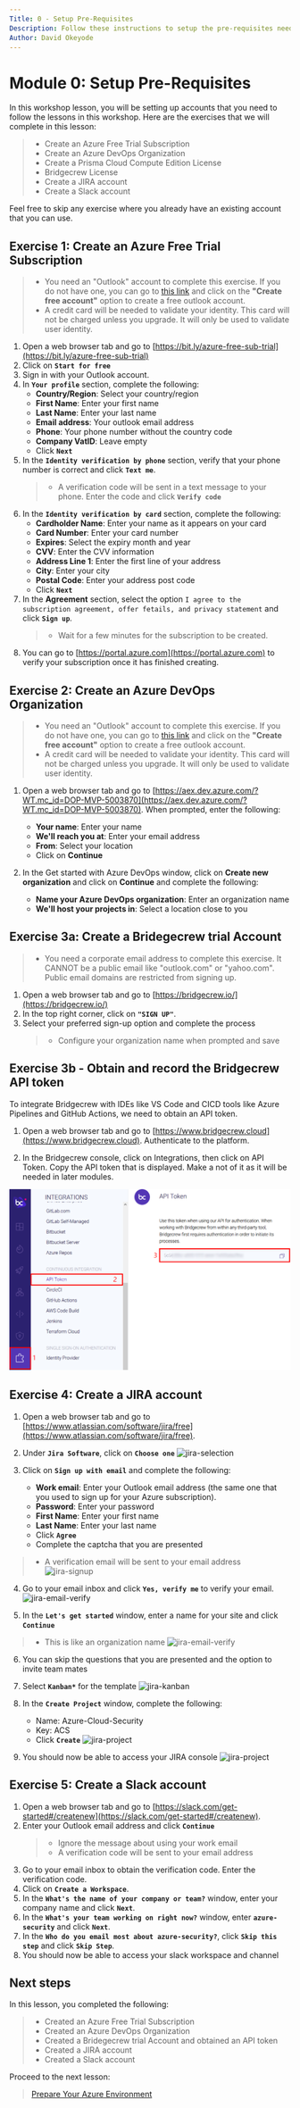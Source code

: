 ```yaml
---
Title: 0 - Setup Pre-Requisites
Description: Follow these instructions to setup the pre-requisites needed to complete this workshop
Author: David Okeyode
---
```

# Module 0: Setup Pre-Requisites

In this workshop lesson, you will be setting up accounts that you need to follow the lessons in this workshop. Here are the exercises that we will complete in this lesson:

> * Create an Azure Free Trial Subscription
> * Create an Azure DevOps Organization
> * Create a Prisma Cloud Compute Edition License
> * Bridgecrew License
> * Create a JIRA account
> * Create a Slack account

Feel free to skip any exercise where you already have an existing account that you can use.

## Exercise 1: Create an Azure Free Trial Subscription
>* You need an "Outlook" account to complete this exercise. If you do not have one, you can go to [this link](https://outlook.live.com/owa/) and click on the **"Create free account"** option to create a free outlook account.
>* A credit card will be needed to validate your identity. This card will not be charged unless you upgrade. It will only be used to validate user identity.

1. Open a web browser tab and go to [https://bit.ly/azure-free-sub-trial](https://bit.ly/azure-free-sub-trial)
2. Click on **`Start for free`**
3. Sign in with your Outlook account.
4. In **`Your profile`** section, complete the following:
   * **Country/Region**: Select your country/region
   * **First Name**: Enter your first name
   * **Last Name**: Enter your last name
   * **Email address**: Your outlook email address
   * **Phone**: Your phone number without the country code
   * **Company VatID**: Leave empty
   * Click **`Next`**
5. In the **`Identity verification by phone`** section, verify that your phone number is correct and click **`Text me`**.
   >* A verification code will be sent in a text message to your phone. Enter the code and click **`Verify code`**
6. In the **`Identity verification by card`** section, complete the following:
   * **Cardholder Name**: Enter your name as it appears on your card
   * **Card Number**: Enter your card number
   * **Expires**: Select the expiry month and year
   * **CVV**: Enter the CVV information
   * **Address Line 1**: Enter the first line of your address
   * **City**: Enter your city
   * **Postal Code**: Enter your address post code
   * Click **`Next`**
7. In the **Agreement** section, select the option `I agree to the subscription agreement, offer fetails, and privacy statement` and click **`Sign up`**. 
   >* Wait for a few minutes for the subscription to be created.
8. You can go to [https://portal.azure.com](https://portal.azure.com) to verify your subscription once it has finished creating.


## Exercise 2: Create an Azure DevOps Organization
>* You need an "Outlook" account to complete this exercise. If you do not have one, you can go to [this link](https://outlook.live.com/owa/) and click on the **"Create free account"** option to create a free outlook account.
>* A credit card will be needed to validate your identity. This card will not be charged unless you upgrade. It will only be used to validate user identity.

1. Open a web browser tab and go to [https://aex.dev.azure.com/?WT.mc_id=DOP-MVP-5003870](https://aex.dev.azure.com/?WT.mc_id=DOP-MVP-5003870). When prompted, enter the following:
   * **Your name**: Enter your name
   * **We'll reach you at**: Enter your email address
   * **From**: Select your location
   * Click on **Continue**

2. In the Get started with Azure DevOps window, click on **Create new organization** and click on **Continue** and complete the following:
   * **Name your Azure DevOps organization**: Enter an organization name
   * **We'll host your projects in**: Select a location close to you

## Exercise 3a: Create a Bridegecrew trial Account
>* You need a corporate email address to complete this exercise. It CANNOT be a public email like "outlook.com" or "yahoo.com". Public email domains are restricted from signing up.

1. Open a web browser tab and go to [https://bridgecrew.io/](https://bridgecrew.io/)
2. In the top right corner, click on **`"SIGN UP"`**.
3. Select your preferred sign-up option and complete the process
   >* Configure your organization name when prompted and save

## Exercise 3b - Obtain and record the Bridgecrew API token
To integrate Bridgecrew with IDEs like VS Code and CICD tools like Azure Pipelines and GitHub Actions, we need to obtain an API token.

1. Open a web browser tab and go to [https://www.bridgecrew.cloud](https://www.bridgecrew.cloud). Authenticate to the platform.

2. In the Bridgecrew console, click on Integrations, then click on API Token. Copy the API token that is displayed. Make a not of it as it will be needed in later modules.

![bc-apitoken](../images/0-bc-apitoken.png)


## Exercise 4: Create a JIRA account
1. Open a web browser tab and go to [https://www.atlassian.com/software/jira/free](https://www.atlassian.com/software/jira/free).
2. Under **`Jira Software`**, click on **`Choose one`**
![jira-selection](../images/0-jira-selection.png)

3. Click on **`Sign up with email`** and complete the following:
   * **Work email**: Enter your Outlook email address (the same one that you used to sign up for your Azure subscription).
   * **Password**: Enter your password
   * **First Name**: Enter your first name
   * **Last Name**: Enter your last name
   * Click **`Agree`**
   * Complete the captcha that you are presented
>* A verification email will be sent to your email address
![jira-signup](../images/0-jira-signup.png)

4. Go to your email inbox and click **`Yes, verify me`** to verify your email.
![jira-email-verify](../images/0-jira-email-verify.png)

5. In the **`Let's get started`** window, enter a name for your site and click **`Continue`**
>* This is like an organization name
![jira-email-verify](../images/0-jira-site-name.png)

6. You can skip the questions that you are presented and the option to invite team mates
7. Select **`Kanban*`** for the template
![jira-kanban](../images/0-jira-kanban.png)

8. In the **`Create Project`** window, complete the following:
   * Name: Azure-Cloud-Security
   * Key: ACS
   * Click **`Create`**
![jira-project](../images/0-jira-project.png)

9. You should now be able to access your JIRA console
![jira-project](../images/0-jira-kanban.png)


## Exercise 5: Create a Slack account
1. Open a web browser tab and go to [https://slack.com/get-started#/createnew](https://slack.com/get-started#/createnew).
2. Enter your Outlook email address and click **`Continue`**
   >* Ignore the message about using your work email
   >* A verification code will be sent to your email address
4. Go to your email inbox to obtain the verification code. Enter the verification code.
5. Click on **`Create a Workspace`**.
6. In the **`What's the name of your company or team?`** window, enter your company name and click **`Next`**.
7. In the **`What's your team working on right now?`** window, enter **`azure-security`** and click **`Next`**.
8. In the **`Who do you email most about azure-security?`**, click **`Skip this step`** and click **`Skip Step`**.
9. You should now be able to access your slack workspace and channel

## Next steps

In this lesson, you completed the following:
> * Created an Azure Free Trial Subscription
> * Created an Azure DevOps Organization
> * Created a Bridegecrew trial Account and obtained an API token
> * Created a JIRA account
> * Created a Slack account

Proceed to the next lesson:
> [Prepare Your Azure Environment](1-prepare-the-environment.md)
